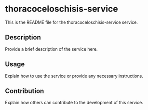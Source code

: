 # thoracoceloschisis-service

This is the README file for the thoracoceloschisis-service service.

## Description

Provide a brief description of the service here.

## Usage

Explain how to use the service or provide any necessary instructions.

## Contribution

Explain how others can contribute to the development of this service.